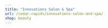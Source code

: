```yaml
---
title: "Innovations Salon & Spa"
url: /cedar-rapids/innovations-salon-and-spa/
shop: beauty
---
```

